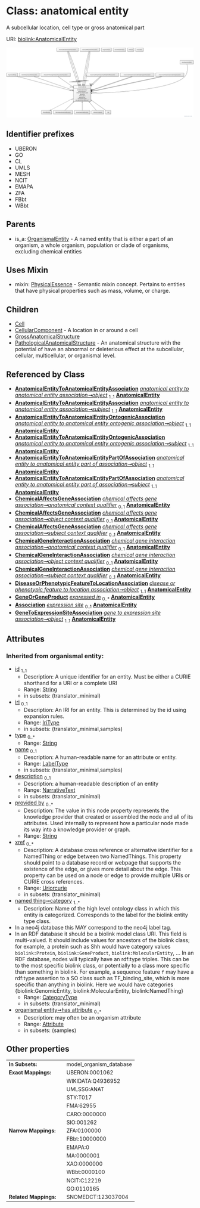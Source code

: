 
# Class: anatomical entity


A subcellular location, cell type or gross anatomical part

URI: [biolink:AnatomicalEntity](https://w3id.org/biolink/vocab/AnatomicalEntity)


[![img](images/AnatomicalEntity.svg)](images/AnatomicalEntity.svg)

## Identifier prefixes

 * UBERON
 * GO
 * CL
 * UMLS
 * MESH
 * NCIT
 * EMAPA
 * ZFA
 * FBbt
 * WBbt

## Parents

 *  is_a: [OrganismalEntity](OrganismalEntity.md) - A named entity that is either a part of an organism, a whole organism, population or clade of organisms, excluding chemical entities

## Uses Mixin

 *  mixin: [PhysicalEssence](PhysicalEssence.md) - Semantic mixin concept.  Pertains to entities that have physical properties such as mass, volume, or charge.

## Children

 * [Cell](Cell.md)
 * [CellularComponent](CellularComponent.md) - A location in or around a cell
 * [GrossAnatomicalStructure](GrossAnatomicalStructure.md)
 * [PathologicalAnatomicalStructure](PathologicalAnatomicalStructure.md) - An anatomical structure with the potential of have an abnormal or deleterious effect at the subcellular, cellular, multicellular, or organismal level.

## Referenced by Class

 *  **[AnatomicalEntityToAnatomicalEntityAssociation](AnatomicalEntityToAnatomicalEntityAssociation.md)** *[anatomical entity to anatomical entity association➞object](anatomical_entity_to_anatomical_entity_association_object.md)*  <sub>1..1</sub>  **[AnatomicalEntity](AnatomicalEntity.md)**
 *  **[AnatomicalEntityToAnatomicalEntityAssociation](AnatomicalEntityToAnatomicalEntityAssociation.md)** *[anatomical entity to anatomical entity association➞subject](anatomical_entity_to_anatomical_entity_association_subject.md)*  <sub>1..1</sub>  **[AnatomicalEntity](AnatomicalEntity.md)**
 *  **[AnatomicalEntityToAnatomicalEntityOntogenicAssociation](AnatomicalEntityToAnatomicalEntityOntogenicAssociation.md)** *[anatomical entity to anatomical entity ontogenic association➞object](anatomical_entity_to_anatomical_entity_ontogenic_association_object.md)*  <sub>1..1</sub>  **[AnatomicalEntity](AnatomicalEntity.md)**
 *  **[AnatomicalEntityToAnatomicalEntityOntogenicAssociation](AnatomicalEntityToAnatomicalEntityOntogenicAssociation.md)** *[anatomical entity to anatomical entity ontogenic association➞subject](anatomical_entity_to_anatomical_entity_ontogenic_association_subject.md)*  <sub>1..1</sub>  **[AnatomicalEntity](AnatomicalEntity.md)**
 *  **[AnatomicalEntityToAnatomicalEntityPartOfAssociation](AnatomicalEntityToAnatomicalEntityPartOfAssociation.md)** *[anatomical entity to anatomical entity part of association➞object](anatomical_entity_to_anatomical_entity_part_of_association_object.md)*  <sub>1..1</sub>  **[AnatomicalEntity](AnatomicalEntity.md)**
 *  **[AnatomicalEntityToAnatomicalEntityPartOfAssociation](AnatomicalEntityToAnatomicalEntityPartOfAssociation.md)** *[anatomical entity to anatomical entity part of association➞subject](anatomical_entity_to_anatomical_entity_part_of_association_subject.md)*  <sub>1..1</sub>  **[AnatomicalEntity](AnatomicalEntity.md)**
 *  **[ChemicalAffectsGeneAssociation](ChemicalAffectsGeneAssociation.md)** *[chemical affects gene association➞anatomical context qualifier](chemical_affects_gene_association_anatomical_context_qualifier.md)*  <sub>0..1</sub>  **[AnatomicalEntity](AnatomicalEntity.md)**
 *  **[ChemicalAffectsGeneAssociation](ChemicalAffectsGeneAssociation.md)** *[chemical affects gene association➞object context qualifier](chemical_affects_gene_association_object_context_qualifier.md)*  <sub>0..1</sub>  **[AnatomicalEntity](AnatomicalEntity.md)**
 *  **[ChemicalAffectsGeneAssociation](ChemicalAffectsGeneAssociation.md)** *[chemical affects gene association➞subject context qualifier](chemical_affects_gene_association_subject_context_qualifier.md)*  <sub>0..1</sub>  **[AnatomicalEntity](AnatomicalEntity.md)**
 *  **[ChemicalGeneInteractionAssociation](ChemicalGeneInteractionAssociation.md)** *[chemical gene interaction association➞anatomical context qualifier](chemical_gene_interaction_association_anatomical_context_qualifier.md)*  <sub>0..1</sub>  **[AnatomicalEntity](AnatomicalEntity.md)**
 *  **[ChemicalGeneInteractionAssociation](ChemicalGeneInteractionAssociation.md)** *[chemical gene interaction association➞object context qualifier](chemical_gene_interaction_association_object_context_qualifier.md)*  <sub>0..1</sub>  **[AnatomicalEntity](AnatomicalEntity.md)**
 *  **[ChemicalGeneInteractionAssociation](ChemicalGeneInteractionAssociation.md)** *[chemical gene interaction association➞subject context qualifier](chemical_gene_interaction_association_subject_context_qualifier.md)*  <sub>0..1</sub>  **[AnatomicalEntity](AnatomicalEntity.md)**
 *  **[DiseaseOrPhenotypicFeatureToLocationAssociation](DiseaseOrPhenotypicFeatureToLocationAssociation.md)** *[disease or phenotypic feature to location association➞object](disease_or_phenotypic_feature_to_location_association_object.md)*  <sub>1..1</sub>  **[AnatomicalEntity](AnatomicalEntity.md)**
 *  **[GeneOrGeneProduct](GeneOrGeneProduct.md)** *[expressed in](expressed_in.md)*  <sub>0..\*</sub>  **[AnatomicalEntity](AnatomicalEntity.md)**
 *  **[Association](Association.md)** *[expression site](expression_site.md)*  <sub>0..1</sub>  **[AnatomicalEntity](AnatomicalEntity.md)**
 *  **[GeneToExpressionSiteAssociation](GeneToExpressionSiteAssociation.md)** *[gene to expression site association➞object](gene_to_expression_site_association_object.md)*  <sub>1..1</sub>  **[AnatomicalEntity](AnatomicalEntity.md)**

## Attributes


### Inherited from organismal entity:

 * [id](id.md)  <sub>1..1</sub>
     * Description: A unique identifier for an entity. Must be either a CURIE shorthand for a URI or a complete URI
     * Range: [String](types/String.md)
     * in subsets: (translator_minimal)
 * [iri](iri.md)  <sub>0..1</sub>
     * Description: An IRI for an entity. This is determined by the id using expansion rules.
     * Range: [IriType](types/IriType.md)
     * in subsets: (translator_minimal,samples)
 * [type](type.md)  <sub>0..\*</sub>
     * Range: [String](types/String.md)
 * [name](name.md)  <sub>0..1</sub>
     * Description: A human-readable name for an attribute or entity.
     * Range: [LabelType](types/LabelType.md)
     * in subsets: (translator_minimal,samples)
 * [description](description.md)  <sub>0..1</sub>
     * Description: a human-readable description of an entity
     * Range: [NarrativeText](types/NarrativeText.md)
     * in subsets: (translator_minimal)
 * [provided by](provided_by.md)  <sub>0..\*</sub>
     * Description: The value in this node property represents the knowledge provider that created or assembled the node and all of its attributes.  Used internally to represent how a particular node made its way into a knowledge provider or graph.
     * Range: [String](types/String.md)
 * [xref](xref.md)  <sub>0..\*</sub>
     * Description: A database cross reference or alternative identifier for a NamedThing or edge between two  NamedThings.  This property should point to a database record or webpage that supports the existence of the edge, or  gives more detail about the edge. This property can be used on a node or edge to provide multiple URIs or CURIE cross references.
     * Range: [Uriorcurie](types/Uriorcurie.md)
     * in subsets: (translator_minimal)
 * [named thing➞category](named_thing_category.md)  <sub>1..\*</sub>
     * Description: Name of the high level ontology class in which this entity is categorized. Corresponds to the label for the biolink entity type class.
 * In a neo4j database this MAY correspond to the neo4j label tag.
 * In an RDF database it should be a biolink model class URI.
This field is multi-valued. It should include values for ancestors of the biolink class; for example, a protein such as Shh would have category values `biolink:Protein`, `biolink:GeneProduct`, `biolink:MolecularEntity`, ...
In an RDF database, nodes will typically have an rdf:type triples. This can be to the most specific biolink class, or potentially to a class more specific than something in biolink. For example, a sequence feature `f` may have a rdf:type assertion to a SO class such as TF_binding_site, which is more specific than anything in biolink. Here we would have categories {biolink:GenomicEntity, biolink:MolecularEntity, biolink:NamedThing}
     * Range: [CategoryType](types/CategoryType.md)
     * in subsets: (translator_minimal)
 * [organismal entity➞has attribute](organismal_entity_has_attribute.md)  <sub>0..\*</sub>
     * Description: may often be an organism attribute
     * Range: [Attribute](Attribute.md)
     * in subsets: (samples)

## Other properties

|  |  |  |
| --- | --- | --- |
| **In Subsets:** | | model_organism_database |
| **Exact Mappings:** | | UBERON:0001062 |
|  | | WIKIDATA:Q4936952 |
|  | | UMLSSG:ANAT |
|  | | STY:T017 |
|  | | FMA:62955 |
|  | | CARO:0000000 |
|  | | SIO:001262 |
| **Narrow Mappings:** | | ZFA:0100000 |
|  | | FBbt:10000000 |
|  | | EMAPA:0 |
|  | | MA:0000001 |
|  | | XAO:0000000 |
|  | | WBbt:0000100 |
|  | | NCIT:C12219 |
|  | | GO:0110165 |
| **Related Mappings:** | | SNOMEDCT:123037004 |

